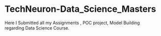 # TechNeuron-Data_Science_Masters
Here I Submitted all my Assignments , POC project, Model Building regarding Data Science Course.
